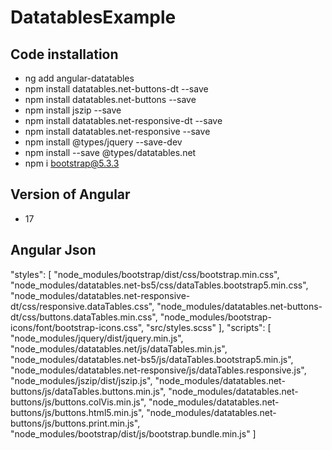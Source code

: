 # DatatablesExample
## Code installation
 - ng add angular-datatables
 - npm install datatables.net-buttons-dt --save
 - npm install datatables.net-buttons --save
 - npm install jszip --save   
 - npm install datatables.net-responsive-dt --save
 - npm install datatables.net-responsive --save
 - npm install @types/jquery --save-dev   
 - npm install --save @types/datatables.net
 - npm i bootstrap@5.3.3
## Version of Angular
- 17
## Angular Json
"styles": [
              "node_modules/bootstrap/dist/css/bootstrap.min.css",
              "node_modules/datatables.net-bs5/css/dataTables.bootstrap5.min.css",
              "node_modules/datatables.net-responsive-dt/css/responsive.dataTables.css",
              "node_modules/datatables.net-buttons-dt/css/buttons.dataTables.min.css",
              "node_modules/bootstrap-icons/font/bootstrap-icons.css",
              "src/styles.scss"
            ],
            "scripts": [
              "node_modules/jquery/dist/jquery.min.js",
              "node_modules/datatables.net/js/dataTables.min.js",
              "node_modules/datatables.net-bs5/js/dataTables.bootstrap5.min.js",
              "node_modules/datatables.net-responsive/js/dataTables.responsive.js",
              "node_modules/jszip/dist/jszip.js",
              "node_modules/datatables.net-buttons/js/dataTables.buttons.min.js",
              "node_modules/datatables.net-buttons/js/buttons.colVis.min.js",
              "node_modules/datatables.net-buttons/js/buttons.html5.min.js",
              "node_modules/datatables.net-buttons/js/buttons.print.min.js",
              "node_modules/bootstrap/dist/js/bootstrap.bundle.min.js"
            ]
